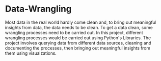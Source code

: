 # Data-Wrangling
Most data in the real world hardly come clean and, to bring out meaningful insights from data, the data needs to be clean. To get a data clean, some wrangling processes need  to be carried out. In this project, different wrangling processes would be carried out using Python's Libraries. The project involves querying data from different data sources, cleaning and documenting the processes, then bringing out meaningful insights from them using visualzations.
